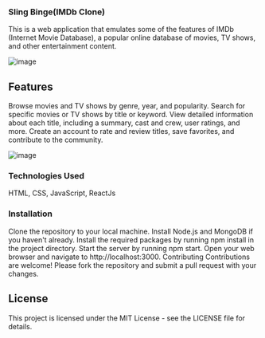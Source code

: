 ### Sling Binge(IMDb Clone)
This is a web application that emulates some of the features of IMDb (Internet Movie Database), a popular online database of movies, TV shows, and other entertainment content.

![image](https://user-images.githubusercontent.com/62461681/233861308-64dcbf6b-93fb-4fcf-9b9c-7885ad068dde.png)

## Features
Browse movies and TV shows by genre, year, and popularity.
Search for specific movies or TV shows by title or keyword.
View detailed information about each title, including a summary, cast and crew, user ratings, and more.
Create an account to rate and review titles, save favorites, and contribute to the community.

![image](https://user-images.githubusercontent.com/62461681/233861358-607d3dd9-f2ac-4120-b30c-36e8119af775.png)

### Technologies Used
HTML, CSS, JavaScript, ReactJs

### Installation
Clone the repository to your local machine.
Install Node.js and MongoDB if you haven't already.
Install the required packages by running npm install in the project directory.
Start the server by running npm start.
Open your web browser and navigate to http://localhost:3000.
Contributing
Contributions are welcome! Please fork the repository and submit a pull request with your changes.

## License
This project is licensed under the MIT License - see the LICENSE file for details.





